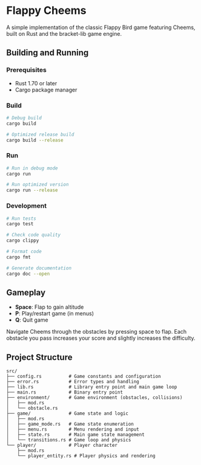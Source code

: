 # Flappy Cheems

A simple implementation of the classic Flappy Bird game featuring Cheems, built on Rust and the bracket-lib game engine.


## Building and Running

### Prerequisites

- Rust 1.70 or later
- Cargo package manager

### Build

```bash
# Debug build
cargo build

# Optimized release build
cargo build --release
```

### Run

```bash
# Run in debug mode
cargo run

# Run optimized version
cargo run --release
```

### Development

```bash
# Run tests
cargo test

# Check code quality
cargo clippy

# Format code
cargo fmt

# Generate documentation
cargo doc --open
```

## Gameplay

- **Space**: Flap to gain altitude
- **P**: Play/restart game (in menus)
- **Q**: Quit game

Navigate Cheems through the obstacles by pressing space to flap. Each obstacle you pass increases your score and slightly increases the difficulty.

## Project Structure

```
src/
├── config.rs          # Game constants and configuration
├── error.rs           # Error types and handling
├── lib.rs             # Library entry point and main game loop
├── main.rs            # Binary entry point
├── environment/       # Game environment (obstacles, collisions)
│   ├── mod.rs
│   └── obstacle.rs
├── game/              # Game state and logic
│   ├── mod.rs
│   ├── game_mode.rs   # Game state enumeration
│   ├── menu.rs        # Menu rendering and input
│   ├── state.rs       # Main game state management
│   └── transitions.rs # Game loop and physics
└── player/            # Player character
    ├── mod.rs
    └── player_entity.rs # Player physics and rendering
```